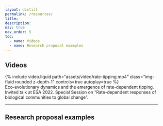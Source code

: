 ```yaml
---
layout: distill
permalink: /resources/
title:
description:
nav: true
nav_order: 5
toc:
  - name: Videos
  - name: Research proposal examples
---
```


## Videos

<div class="row">
    <div class="col-sm mt-3 mt-md-0">
        {% include video.liquid path="assets/video/rate-tipping.mp4" class="img-fluid rounded z-depth-1" controls=true autoplay=true %}
    </div>
</div>

<div class="caption">
    Eco-evolutionary dynamics and the emergence of rate-dependent tipping.
    Invited talk at ESA 2022. Special Session on “Rate-dependent responses of biological communities to global change”.
</div>

---

## Research proposal examples
